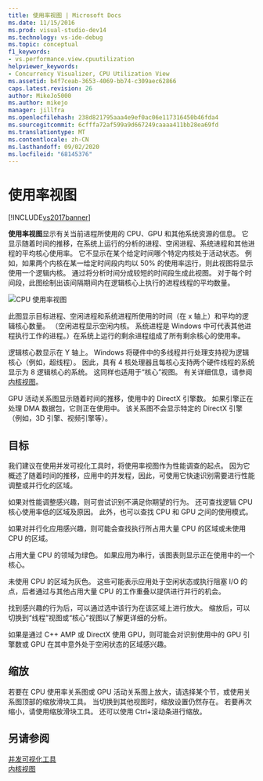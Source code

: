 ```yaml
---
title: 使用率视图 | Microsoft Docs
ms.date: 11/15/2016
ms.prod: visual-studio-dev14
ms.technology: vs-ide-debug
ms.topic: conceptual
f1_keywords:
- vs.performance.view.cpuutilization
helpviewer_keywords:
- Concurrency Visualizer, CPU Utilization View
ms.assetid: b4f7ceab-3653-4069-bb74-c309aec62866
caps.latest.revision: 26
author: MikeJo5000
ms.author: mikejo
manager: jillfra
ms.openlocfilehash: 238d821795aaa4e9ef0ac06e117316450b46fda4
ms.sourcegitcommit: 6cfffa72af599a9d667249caaaa411bb28ea69fd
ms.translationtype: MT
ms.contentlocale: zh-CN
ms.lasthandoff: 09/02/2020
ms.locfileid: "68145376"
---
```

# <a name="utilization-view"></a>使用率视图
[!INCLUDE[vs2017banner](../includes/vs2017banner.md)]

**使用率视图**显示有关当前进程所使用的 CPU、GPU 和其他系统资源的信息。 它显示随着时间的推移，在系统上运行的分析的进程、空闲进程、系统进程和其他进程的平均核心使用率。 它不显示在某个给定时间哪个特定内核处于活动状态。 例如，如果两个内核在某一给定时间段内均以 50% 的使用率运行，则此视图将显示使用一个逻辑内核。 通过将分析时间分成较短的时间段生成此视图。 对于每个时间段，此图绘制出该间隔期间内在逻辑核心上执行的进程线程的平均数量。  
  
 ![CPU 使用率视图](../profiling/media/vsts-ppacpuutil.png "VSTS_PPAcpuUtil")  
  
 此图显示目标进程、空闲进程和系统进程所使用的时间（在 x 轴上）和平均的逻辑核心数量。 （空闲进程显示空闲内核。 系统进程是 Windows 中可代表其他进程执行工作的进程。）在系统上运行的剩余进程组成了所有剩余核心的使用率。  
  
 逻辑核心数显示在 Y 轴上。 Windows 将硬件中的多线程并行处理支持视为逻辑核心（例如，超线程）。 因此，具有 4 核处理器且每核心支持两个硬件线程的系统显示为 8 逻辑核心的系统。 这同样也适用于“核心”视图。 有关详细信息，请参阅 [内核视图](../profiling/cores-view.md)。  
  
 GPU 活动关系图显示随着时间的推移，使用中的 DirectX 引擎数。  如果引擎正在处理 DMA 数据包，它则正在使用中。  该关系图不会显示特定的 DirectX 引擎（例如，3D 引擎、视频引擎等）。  
  
## <a name="purpose"></a>目标  
 我们建议在使用并发可视化工具时，将使用率视图作为性能调查的起点。 因为它概述了随着时间的推移，应用中的并发程，因此，可使用它快速识别需要进行性能调整或并行化的区域。  
  
 如果对性能调整感兴趣，则可尝试识别不满足你期望的行为。 还可查找逻辑 CPU 核心使用率低的区域及原因。 此外，也可以查找 CPU 和 GPU 之间的使用模式。  
  
 如果对并行化应用感兴趣，则可能会查找执行所占用大量 CPU 的区域或未使用 CPU 的区域。  
  
 占用大量 CPU 的领域为绿色。 如果应用为串行，该图表则显示正在使用中的一个核心。  
  
 未使用 CPU 的区域为灰色。 这些可能表示应用处于空闲状态或执行阻塞 I/O 的点，后者通过与其他占用大量 CPU 的工作重叠以提供进行并行的机会。  
  
 找到感兴趣的行为后，可以通过选中该行为在该区域上进行放大。 缩放后，可以切换到“线程”视图或“核心”视图以了解更详细的分析。  
  
 如果是通过 C++ AMP 或 DirectX 使用 GPU，则可能会对识别使用中的 GPU 引擎数或 GPU 在其中意外处于空闲状态的区域感兴趣。  
  
## <a name="zooming"></a>缩放  
 若要在 CPU 使用率关系图或 GPU 活动关系图上放大，请选择某个节，或使用关系图顶部的缩放滑块工具。 当切换到其他视图时，缩放设置仍然存在。 若要再次缩小，请使用缩放滑块工具。 还可以使用 Ctrl+滚动条进行缩放。  
  
## <a name="see-also"></a>另请参阅  
 [并发可视化工具](../profiling/concurrency-visualizer.md)   
 [内核视图](../profiling/cores-view.md)

